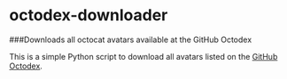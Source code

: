 # octodex-downloader
###Downloads all octocat avatars available at the GitHub Octodex

This is a simple Python script to download all avatars listed on the [GitHub Octodex](https://octodex.github.com/).

